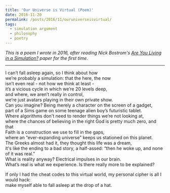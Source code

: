 ```yaml
---
title: 'Our Universe is Virtual (Poem)'
date: 2016-11-20
permalink: /posts/2016/11/ouruniverseisvirtual/
tags:
  - simulation argument
  - philosophy
  - poetry
---
```


*This is a poem I wrote in 2016, after reading Nick Bostrom's [Are You Living in a Simulation?](https://www.simulation-argument.com/simulation) paper for the first time.*

------

I can’t fall asleep again, so I think about how  
we’re probably a simulation: that the here, the now   
isn’t even real - not how we think at least -  
it’s a vicious cycle in which we’re 20 levels deep,  
and where, we aren’t really in control,  
we’re just avatars playing in their own private show.  
Can you imagine? Being merely a character on the screen of a gadget,  
part of a Sims game on some teenage alien boy’s futuristic tablet.  
Where algorithms don't need to render things we’re not looking at,  
where the chances of believing in the right God is pretty much zero, and that  
Faith is a construction we use to fill in the gaps,  
where an “ever-expanding universe” keeps us stationed on this planet.  
The Greeks almost had it, they thought this life was a dream,  
it's like the ending to a bad story, a half-assed: “then he woke up, and none of it was real."  
What is reality anyway? Electrical impulses in our brain.  
What’s real is what we experience. Is there really more to be explained?<br/>

If only I had the cheat codes to this virtual world, my personal cipher is all I would hack:  
make myself able to fall asleep at the drop of a hat. 
